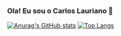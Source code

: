 ### Ola! Eu sou o Carlos Lauriano 👋

[![Anurag's GitHub stats](https://github-readme-stats.vercel.app/api?username=Carloslauriano&show_icons=true&theme=dracula)](https://github.com/Carloslauriano)
[![Top Langs](https://github-readme-stats.vercel.app/api/top-langs/?username=anuraghazra&hide_progress=false&layout=compact&theme=dracula)](https://github.com/Carloslauriano)
